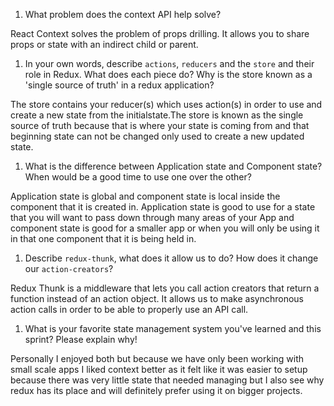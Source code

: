 1. What problem does the context API help solve?

 React Context solves the problem of props drilling. It allows you to share props or state
with an indirect child or parent.

1. In your own words, describe `actions`, `reducers` and the `store` and their role in Redux. What does each piece do? Why is the store known as a 'single source of truth' in a redux application?

The store contains your reducer(s) which uses action(s) in order to use and create a new state from the initialstate.The store is known as the single source of truth because that is where your state is coming
from and that beginning state can not be changed only used to create a new updated state.

1. What is the difference between Application state and Component state? When would be a good time to use one over the other?

Application state is global and component state is local inside the component that it is created in. Application state is good to use for a state that you will want to pass down through many areas of your App and component state is good for a smaller app or when you will only be using it in that one component that it is being held in.

1. Describe `redux-thunk`, what does it allow us to do? How does it change our `action-creators`?

Redux Thunk is a middleware that lets you call action creators that return a function instead of an action object. It allows us to make asynchronous action calls in order to be able to properly use an API
call.

1. What is your favorite state management system you've learned and this sprint? Please explain why!

Personally I enjoyed both but because we have only been working with
small scale apps I liked context better as it felt like it was easier
to setup because there was very little state that needed managing but
I also see why redux has its place and will definitely prefer using it
on bigger projects.
